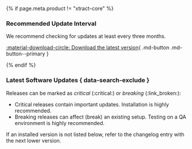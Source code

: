 
{% if page.meta.product != "xtract-core" %}

### Recommended Update Interval
We recommend checking for updates at least every three months. 

[:material-download-circle: Download the latest version](https://portal.theobald-software.com/){ .md-button .md-button--primary }


{% endif %}

### Latest Software Updates { data-search-exclude }	

Releases can be marked as *critical* (:critical:) or *breaking* (:link_broken:):
- Critical releases contain important updates. Installation is highly recommended.
- Breaking releases can affect (break) an existing setup. Testing on a QA environment is highly recommended.

If an installed version is not listed below, refer to the changelog entry with the next lower version.

<!---

### Definition of Version Numbers

Format: **A.B.C [X]**

* **A** is incremented with **major** changes. Additional steps might be necessary when upgrading to this version.
* **B** is incremented when an **important feature** is added, modified, or removed.
* **C** is incremented when a **bug** is **fixed**, or a **small feature** is added, modified, or removed.
* **[X]** defines the recommended priority for updating:
    * *H - High*:   Install immediately.
    * *M - Medium*: Install within your usual update interval.
    * *L - Low*:    Install only if advised by the support team.


- `1.2.3` shows the software release of version, e.g., `5.6.2`.
- `>1.2.3` shows all software releases that came after the specified version, e.g., `>5.6.2`.
- `breaking change` shows software releases that may require you to make changes to your application to avoid disruptions
- `critical change` shows important software releases
-->

